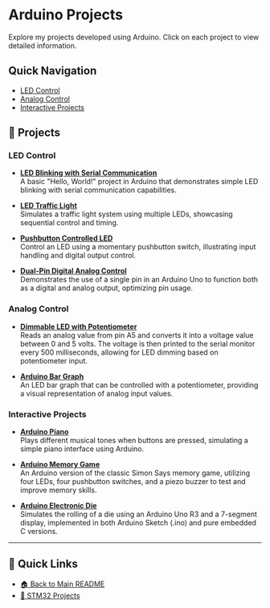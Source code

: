 # Arduino Projects

Explore my projects developed using Arduino. Click on each project to view detailed information.

## Quick Navigation
- [LED Control](#-led-control)
- [Analog Control](#-analog-control)
- [Interactive Projects](#-interactive-projects)


## 📌 Projects

### **LED Control**

- [**LED Blinking with Serial Communication**](https://github.com/Amid68/LED-Blinking-with-Serial-Communication)  
  A basic "Hello, World!" project in Arduino that demonstrates simple LED blinking with serial communication capabilities.

- [**LED Traffic Light**](https://github.com/Amid68/LED-Traffic-Light)  
  Simulates a traffic light system using multiple LEDs, showcasing sequential control and timing.

- [**Pushbutton Controlled LED**](https://github.com/Amid68/Pushbutton-Controlled-LED)  
  Control an LED using a momentary pushbutton switch, illustrating input handling and digital output control.

- [**Dual-Pin Digital Analog Control**](https://github.com/Amid68/Dual-Pin-Digital-Analog-Control)  
  Demonstrates the use of a single pin in an Arduino Uno to function both as a digital and analog output, optimizing pin usage.

### **Analog Control**

- [**Dimmable LED with Potentiometer**](https://github.com/Amid68/Dimmable-LED-with-Potentiometer)  
  Reads an analog value from pin A5 and converts it into a voltage value between 0 and 5 volts. The voltage is then printed to the serial monitor every 500 milliseconds, allowing for LED dimming based on potentiometer input.

- [**Arduino Bar Graph**](https://github.com/Amid68/arduino-bar-graph)  
  An LED bar graph that can be controlled with a potentiometer, providing a visual representation of analog input values.

### **Interactive Projects**

- [**Arduino Piano**](https://github.com/Amid68/arduino-piano)  
  Plays different musical tones when buttons are pressed, simulating a simple piano interface using Arduino.

- [**Arduino Memory Game**](https://github.com/Amid68/arduino-memory-game)  
  An Arduino version of the classic Simon Says memory game, utilizing four LEDs, four pushbutton switches, and a piezo buzzer to test and improve memory skills.

- [**Arduino Electronic Die**](https://github.com/Amid68/arduino-electronic-die)  
  Simulates the rolling of a die using an Arduino Uno R3 and a 7-segment display, implemented in both Arduino Sketch (.ino) and pure embedded C versions.
  
---

## 🔗 Quick Links

- [🏠 Back to Main README](https://github.com/Amid68/Amid68/blob/main/README.md)
- [📁 STM32 Projects](https://github.com/Amid68/STM32/blob/main/README.md)
